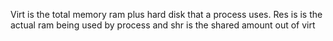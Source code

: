 Virt is the total memory ram plus hard disk that a process uses. Res is is the actual ram being used by process and shr is the shared amount out of virt
